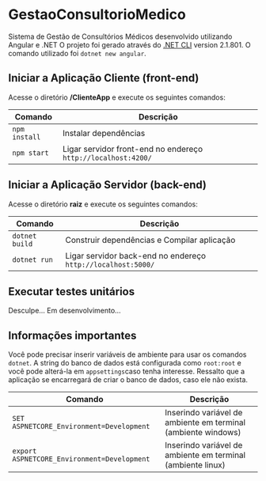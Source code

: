 # GestaoConsultorioMedico

Sistema de Gestão de Consultórios Médicos desenvolvido utilizando Angular e .NET
O projeto foi gerado através do [.NET CLI](https://docs.microsoft.com/pt-br/aspnet/core/client-side/spa/angular?view=aspnetcore-2.2&tabs=visual-studio) version 2.1.801.
O comando utilizado foi `dotnet new angular`.

## Iniciar a Aplicação Cliente (front-end)

Acesse o diretório **/ClienteApp** e execute os seguintes comandos:

| Comando | Descrição |
| ------- | ----------- |
| `npm install` | Instalar dependências |
| `npm start` | Ligar servidor front-end no endereço `http://localhost:4200/` |


## Iniciar a Aplicação Servidor (back-end)

Acesse o diretório **raiz** e execute os seguintes comandos:

| Comando | Descrição |
| ------- | ----------- |
| `dotnet build` | Construir dependências e Compilar aplicação |
| `dotnet run` | Ligar servidor back-end no endereço `http://localhost:5000/` |

## Executar testes unitários

Desculpe... Em desenvolvimento...

## Informações importantes

Você pode precisar inserir variáveis de ambiente para usar os comandos `dotnet`. A string do banco de dados está configurada como `root:root` e você pode alterá-la em `appsettings`caso tenha interesse. Ressalto que a aplicação se encarregará de criar o banco de dados, caso ele não exista.

| Comando | Descrição |
| ------- | ----------- |
| `SET ASPNETCORE_Environment=Development` | Inserindo variável de ambiente em terminal (ambiente windows) |
| `export ASPNETCORE_Environment=Development` | Inserindo variável de ambiente em terminal (ambiente linux) |
